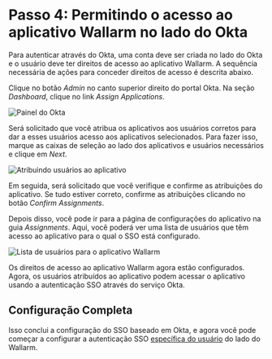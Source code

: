 # Passo 4: Permitindo o acesso ao aplicativo Wallarm no lado do Okta

[img-dashboard]:    ../../../../images/admin-guides/configuration-guides/sso/okta/okta-assign-app.png
[img-assignments]:  ../../../../images/admin-guides/configuration-guides/sso/okta/assignments.png
[img-user-list]:    ../../../../images/admin-guides/configuration-guides/sso/okta/user-list.png

[doc-use-user-auth]:   ../employ-user-auth.md

Para autenticar através do Okta, uma conta deve ser criada no lado do Okta e o usuário deve ter direitos de acesso ao aplicativo Wallarm. A sequência necessária de ações para conceder direitos de acesso é descrita abaixo.

Clique no botão *Admin* no canto superior direito do portal Okta. Na seção *Dashboard*, clique no link *Assign Applications*.

![Painel do Okta][img-dashboard]

Será solicitado que você atribua os aplicativos aos usuários corretos para dar a esses usuários acesso aos aplicativos selecionados. Para fazer isso, marque as caixas de seleção ao lado dos aplicativos e usuários necessários e clique em *Next*.

![Atribuindo usuários ao aplicativo][img-assignments]

Em seguida, será solicitado que você verifique e confirme as atribuições do aplicativo. Se tudo estiver correto, confirme as atribuições clicando no botão *Confirm Assignments*.

Depois disso, você pode ir para a página de configurações do aplicativo na guia *Assignments*. Aqui, você poderá ver uma lista de usuários que têm acesso ao aplicativo para o qual o SSO está configurado.

![Lista de usuários para o aplicativo Wallarm][img-user-list]

Os direitos de acesso ao aplicativo Wallarm agora estão configurados. Agora, os usuários atribuídos ao aplicativo podem acessar o aplicativo usando a autenticação SSO através do serviço Okta.

## Configuração Completa

Isso conclui a configuração do SSO baseado em Okta, e agora você pode começar a configurar a autenticação SSO [específica do usuário][doc-use-user-auth] do lado do Wallarm.